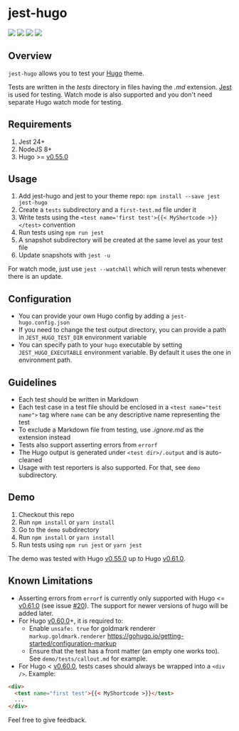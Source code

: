 # jest-hugo

[![](https://img.shields.io/npm/v/jest-hugo.svg)](https://www.npmjs.com/package/jest-hugo)
[![](https://img.shields.io/badge/license-MIT-yellow.svg)](https://github.com/manixate/jest-hugo/blob/master/LICENSE)
[![](https://github.com/manixate/jest-hugo/workflows/Demo/badge.svg)](https://github.com/manixate/jest-hugo/actions/workflows/demo.yml)
[![](https://github.com/manixate/jest-hugo/workflows/Prettier/badge.svg)](https://github.com/manixate/jest-hugo/actions/workflows/prettier.yml)

## Overview

`jest-hugo` allows you to test your [Hugo](https://github.com/gohugoio/hugo) theme.

Tests are written in the _tests_ directory in files having the _.md_ extension. [Jest](https://jestjs.io/) is used for testing. Watch mode is also supported and you don't need separate Hugo watch mode for testing.

## Requirements

1. Jest 24+
2. NodeJS 8+
3. Hugo >= [v0.55.0](https://github.com/gohugoio/hugo/releases/tag/v0.55.0)

## Usage

1. Add jest-hugo and jest to your theme repo: `npm install --save jest jest-hugo`
2. Create a `tests` subdirectory and a `first-test.md` file under it
3. Write tests using the `<test name='first test'>{{< MyShortcode >}}</test>` convention
4. Run tests using `npm run jest`
5. A snapshot subdirectory will be created at the same level as your test file
6. Update snapshots with `jest -u`

For watch mode, just use `jest --watchAll` which will rerun tests whenever there is an update.

## Configuration

- You can provide your own Hugo config by adding a `jest-hugo.config.json`
- If you need to change the test output directory, you can provide a path in `JEST_HUGO_TEST_DIR` environment variable
- You can specify path to your `hugo` executable by setting `JEST_HUGO_EXECUTABLE` environment variable. By default it uses the one in environment path.

## Guidelines

- Each test should be written in Markdown
- Each test case in a test file should be enclosed in a `<test name="test name">` tag where `name` can be any descriptive name representing the test
- To exclude a Markdown file from testing, use _.ignore.md_ as the extension instead
- Tests also support asserting errors from `errorf`
- The Hugo output is generated under `<test dir>/.output` and is auto-cleaned
- Usage with test reporters is also supported. For that, see `demo` subdirectory.

## Demo

1. Checkout this repo
2. Run `npm install` or `yarn install`
3. Go to the `demo` subdirectory
4. Run `npm install` or `yarn install`
5. Run tests using `npm run jest` or `yarn jest`

The demo was tested with Hugo [v0.55.0](https://github.com/gohugoio/hugo/releases/tag/v0.55.0) up to Hugo [v0.61.0](https://github.com/gohugoio/hugo/releases/tag/v0.61.0).

## Known Limitations

- Asserting errors from `errorf` is currently only supported with Hugo <= [v0.61.0](https://github.com/gohugoio/hugo/releases/tag/v0.61.0) (see issue [#20](https://github.com/manixate/jest-hugo/issues/20)). The support for newer versions of hugo will be added later.
- For Hugo [v0.60.0](https://github.com/gohugoio/hugo/releases/tag/v0.60.0)+, it is required to:
  - Enable `unsafe: true` for goldmark renderer `markup.goldmark.renderer` https://gohugo.io/getting-started/configuration-markup
  - Ensure that the test has a front matter (an empty one works too). See `demo/tests/callout.md` for example.
- For Hugo < [v0.60.0](https://github.com/gohugoio/hugo/releases/tag/v0.60.0), tests cases should always be wrapped into a `<div />`. Example:

```html
<div>
  <test name="first test">{{< MyShortcode >}}</test>
  ...
</div>
```

Feel free to give feedback.

